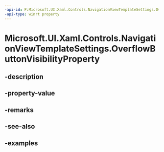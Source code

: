 ```yaml
---
-api-id: P:Microsoft.UI.Xaml.Controls.NavigationViewTemplateSettings.OverflowButtonVisibilityProperty
-api-type: winrt property
---
```


<!-- Property syntax.
public DependencyProperty OverflowButtonVisibilityProperty { get; }
-->

# Microsoft.UI.Xaml.Controls.NavigationViewTemplateSettings.OverflowButtonVisibilityProperty

## -description

## -property-value

## -remarks

## -see-also

## -examples

